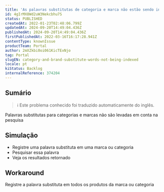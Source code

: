 ```yaml
---
title: 'As palavras substitutas de categoria e marca não estão sendo indexadas'
id: 4gIrMX8Wd2uW3Nekcbhu7S
status: PUBLISHED
createdAt: 2022-01-23T02:48:06.799Z
updatedAt: 2024-09-20T14:49:04.436Z
publishedAt: 2024-09-20T14:49:04.436Z
firstPublishedAt: 2022-03-16T16:17:28.941Z
contentType: knownIssue
productTeam: Portal
author: 2mXZkbi0oi061KicTExNjo
tag: Portal
slugEN: category-and-brand-substitute-words-not-being-indexed
locale: pt
kiStatus: Backlog
internalReference: 374204
---
```


## Sumário

>ℹ️ Este problema conhecido foi traduzido automaticamente do inglês.


Palavras substitutas para categorias e marcas não são levadas em conta na pesquisa

## Simulação



- Registre uma palavra substituta em uma marca ou categoria
- Pesquisar essa palavra
- Veja os resultados retornado

## Workaround


Registre a palavra substituta em todos os produtos da marca ou categoria





